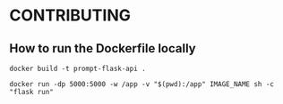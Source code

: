 # CONTRIBUTING

## How to run the Dockerfile locally

```
docker build -t prompt-flask-api .
```

```
docker run -dp 5000:5000 -w /app -v "$(pwd):/app" IMAGE_NAME sh -c "flask run"
```
